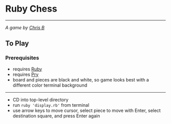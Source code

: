 # Ruby Chess
***
*A game by [Chris B](http://www.motomorphosis-ind.com)*
## To Play
### Prerequisites
* requires [Ruby](https://www.ruby-lang.org/en/downloads/)
* requires [Pry](http://pryrepl.org/)
* board and pieces are black and white, so game looks best with a different color terminal background
***
* CD into top-level directory
* run `ruby 'display.rb'` from terminal
* use arrow keys to move cursor, select piece to move with Enter, select destination square, and press Enter again
